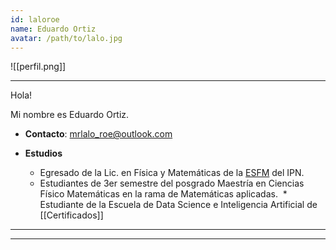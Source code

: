 ```yaml
---
id: laloroe
name: Eduardo Ortiz
avatar: /path/to/lalo.jpg
---
```



![[perfil.png]]

  

---

Hola!

Mi nombre es Eduardo Ortiz.  

* **Contacto**: mrlalo_roe@outlook.com

* **Estudios**
	* Egresado de la Lic. en Física y Matemáticas de la [ESFM](https://www.esfm.ipn.mx) del IPN.
	* Estudiantes de 3er semestre del posgrado Maestría en Ciencias Físico Matemáticas en la rama de Matemáticas aplicadas.
	 * Estudiante de la Escuela de Data Science e Inteligencia Artificial de  [[Certificados]]
  
---
---

